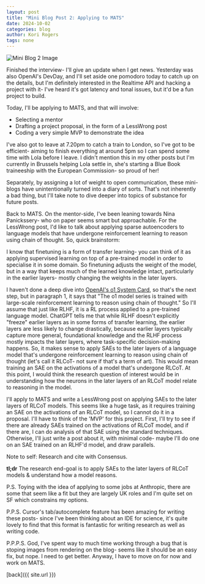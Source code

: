```yaml
---
layout: post
title: "Mini Blog Post 2: Applying to MATS"
date: 2024-10-02
categories: blog
author: Kori Rogers
tags: none
---
```

<img src="/assets/images/mini_blog_2_image.webp" alt="Mini Blog 2 Image" title="Mini Blog 2 Image">

Finished the interview- I'll give an update when I get news. Yesterday was also OpenAI's DevDay, and I'll set aside one pomodoro today to catch up on the details, but I'm definitely interested in the Realtime API and hacking a project with it- I've heard it's got latency and tonal issues, but it'd be a fun project to build. 

Today, I'll be applying to MATS, and that will involve: 

- Selecting a mentor
- Drafting a project proposal, in the form of a LessWrong post
- Coding a very simple MVP to demonstrate the idea 

I've also got to leave at 7.20pm to catch a train to London, so I've got to be efficient- aiming to finish everything at around 5pm so I can spend some time with Lola before I leave. I didn't mention this in my other posts but I'm currently in Brussels helping Lola settle in, she's starting a Blue Book traineeship with the European Commission- so proud of her!

Separately, by assigning a lot of weight to open communication, these mini-blogs have unintentionally turned into a diary of sorts. That's not inherently a bad thing, but I'll take note to dive deeper into topics of substance for future posts. 

Back to MATS. On the mentor-side, I've been leaning towards Nina Panickssery- who on paper seems smart but approachable. For the LessWrong post, I'd like to talk about applying sparse autoencoders to language models that have undergone reinforcement learning to reason using chain of thought. So, quick brainstorm: 

I know that finetuning is a form of transfer learning- you can think of it as applying supervised learning on top of a pre-trained model in order to specialise it in some domain. So finetuning adjusts the weight of the model, but in a way that keeps much of the learned knowledge intact, particularly in the earlier layers- mostly changing the weights in the later layers. 

I haven't done a deep dive into [OpenAI's o1 System Card](https://cdn.openai.com/o1-system-card-20240917.pdf), so that's the next step, but in paragraph 1, it says that "The o1 model series is trained with large-scale reinforcement learning to reason using chain of thought." So I'll assume that just like RLHF, it is a RL process applied to a pre-trained language model. ChatGPT tells me that while RLHF doesn't explicitly "freeze" earlier layers as in some forms of transfer learning, the earlier layers are less likely to change drastically, because earlier layers typically capture more general, foundational knowledge and the RLHF process mostly impacts the later layers, where task-specific decision-making happens. So, it makes sense to apply SAEs to the later layers of a language model that's undergone reinforcement learning to reason using chain of thought (let's call it RLCoT- not sure if that's a term of art). This would mean training an SAE on the activations of a model that's undergone RLCoT. At this point, I would think the research question of interest would be in understanding how the neurons in the later layers of an RLCoT model relate to reasoning in the model. 

 I'll apply to MATS and write a LessWrong post on applying SAEs to the later layers of RLCoT models. This seems like a huge task, as it requires training an SAE on the activations of an RLCoT model, so I cannot do it in a proposal. I'll have to think of the 'MVP' for this project. First, I'll try to see if there are already SAEs trained on the activations of RLCoT model, and if there are, I can do analysis of that SAE using the standard techniques. Otherwise, I'll just write a post about it, with minimal code- maybe I'll do one on an SAE trained on an RLHF'd model, and draw parallels. 
 
 Note to self: Research and cite with Consensus.  

**tl;dr** The research end-goal is to apply SAEs to the later layers of RLCoT models & understand how a model reasons. 

P.S. Toying with the idea of applying to some jobs at Anthropic, there are some that seem like a fit but they are largely UK roles and I'm quite set on SF which constrains my options. 

P.P.S. Cursor's tab/autocomplete feature has been amazing for writing these posts- since I've been thinking about an IDE for science, it's quite lovely to find that this format is fantastic for writing research as well as writing code. 

P.P.P.S. God, I've spent way to much time working through a bug that is stoping images from rendering on the blog- seems like it should be an easy fix, but nope. I need to get better. Anyway, I have to move on for now and work on MATS. 




[back]({{ site.url }})
